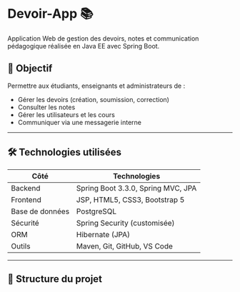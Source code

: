 # Devoir-App 📚

Application Web de gestion des devoirs, notes et communication pédagogique réalisée en Java EE avec Spring Boot.

## 🎯 Objectif

Permettre aux étudiants, enseignants et administrateurs de :
- Gérer les devoirs (création, soumission, correction)
- Consulter les notes
- Gérer les utilisateurs et les cours
- Communiquer via une messagerie interne

---

## 🛠️ Technologies utilisées

| Côté            | Technologies                        |
|-----------------|-------------------------------------|
| Backend         | Spring Boot 3.3.0, Spring MVC, JPA  |
| Frontend        | JSP, HTML5, CSS3, Bootstrap 5       |
| Base de données | PostgreSQL                          |
| Sécurité        | Spring Security (customisée)        |
| ORM             | Hibernate (JPA)                     |
| Outils          | Maven, Git, GitHub, VS Code         |

---

## 📂 Structure du projet

